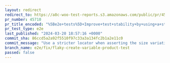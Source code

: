```yaml
---
layout: redirect
redirect_to: https://a8c-woo-test-reports.s3.amazonaws.com/public/pr/45710/e2e/index.html
pr_number: 45710
pr_title_encoded: "%5Be2e+tests%5D+Improve+test+stability+by+using+a+stricter+locator+when+checking+product+variation"
pr_test_type: e2e
last_published: "2024-03-20 18:57:16 +0000"
commit_sha: 86ccd5a2a92f5510f97c33a3a134fc2b1a2e11c0
commit_message: "Use a stricter locator when asserting the size variation"
branch_name: e2e/fix/flaky-create-variable-product-test
passed: false
---
```


